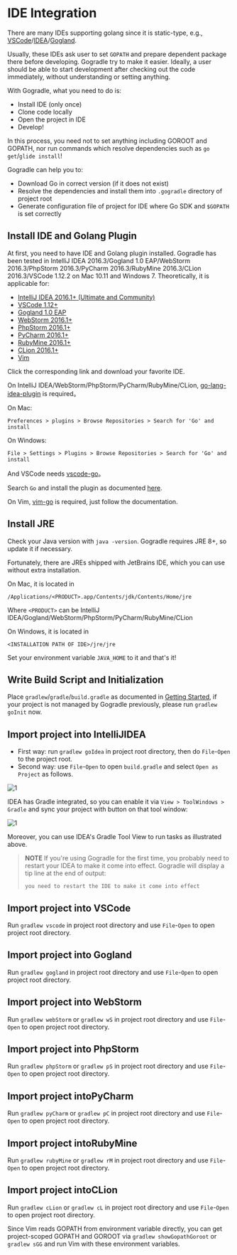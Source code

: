 # IDE Integration

There are many IDEs supporting golang since it is static-type, e.g., [VSCode](https://github.com/Microsoft/vscode-go)/[IDEA](https://github.com/go-lang-plugin-org/go-lang-idea-plugin)/[Gogland](https://www.jetbrains.com/go/).

Usually, these IDEs ask user to set `GOPATH` and prepare dependent package there before developing. Gogradle try to make it easier. Ideally, a user should be able to start development after checking out the code immediately, without understanding or setting anything.

With Gogradle, what you need to do is:

- Install IDE (only once)
- Clone code locally
- Open the project in IDE
- Develop!

In this process, you need not to set anything including GOROOT and GOPATH, nor run commands which resolve dependencies such as `go get`/`glide install`!

Gogradle can help you to:

- Download Go in correct version (if it does not exist)
- Resolve the dependencies and install them into `.gogradle` directory of project root
- Generate configuration file of project for IDE where Go SDK and `$GOPATH` is set correctly

## Install IDE and Golang Plugin

At first, you need to have IDE and Golang plugin installed. Gogradle has been tested in IntelliJ IDEA 2016.3/Gogland 1.0 EAP/WebStorm 2016.3/PhpStorm 2016.3/PyCharm 2016.3/RubyMine 2016.3/CLion 2016.3/VSCode 1.12.2 on Mac 10.11 and Windows 7.
Theoretically, it is applicable for:

- [IntelliJ IDEA 2016.1+ (Ultimate and Community)](https://www.jetbrains.com/idea/)
- [VSCode 1.12+](https://code.visualstudio.com/)
- [Gogland 1.0 EAP](https://www.jetbrains.com/go/)
- [WebStorm 2016.1+](https://www.jetbrains.com/webstorm)
- [PhpStorm 2016.1+](https://www.jetbrains.com/phpstorm)
- [PyCharm 2016.1+](https://www.jetbrains.com/pycharm)
- [RubyMine 2016.1+](https://www.jetbrains.com/ruby)
- [CLion 2016.1+](https://www.jetbrains.com/clion)
- [Vim](http://www.vim.org/)

Click the corresponding link and download your favorite IDE.

On IntelliJ IDEA/WebStorm/PhpStorm/PyCharm/RubyMine/CLion, [go-lang-idea-plugin](https://github.com/go-lang-plugin-org/go-lang-idea-plugin) is required。

On Mac:

```
Preferences > plugins > Browse Repositories > Search for 'Go' and install
```

On Windows:
```
File > Settings > Plugins > Browse Repositories > Search for 'Go' and install
```

And VSCode needs [vscode-go](https://github.com/Microsoft/vscode-go)。

Search `Go` and install the plugin as documented [here](https://code.visualstudio.com/docs/editor/extension-gallery).

On Vim, [vim-go](https://github.com/fatih/vim-go) is required, just follow the documentation.

## Install JRE

Check your Java version with `java -version`. Gogradle requires JRE 8+, so update it if necessary.

Fortunately, there are JREs shipped with JetBrains IDE, which you can use without extra installation.

On Mac, it is located in
```
/Applications/<PRODUCT>.app/Contents/jdk/Contents/Home/jre
```

Where `<PRODUCT>` can be IntelliJ IDEA/Gogland/WebStorm/PhpStorm/PyCharm/RubyMine/CLion

On Windows, it is located in

```
<INSTALLATION PATH OF IDE>/jre/jre
```

Set your environment variable `JAVA_HOME` to it and that's it!

## Write Build Script and Initialization

Place `gradlew`/`gradle`/`build.gradle` as documented in [Getting Started](./getting-started.md), if your project is not managed by Gogradle previously, please run `gradlew goInit` now.

## Import project into IntelliJIDEA

- First way: run `gradlew goIdea` in project root directory, then do `File`-`Open` to the project root.
- Second way: use `File`-`Open` to open `build.gradle` and select `Open as Project` as follows.

![1](https://raw.githubusercontent.com/blindpirate/gogradle/master/docs/images/openproject.png)

IDEA has Gradle integrated, so you can enable it via `View > ToolWindows > Gradle` and sync your project with button on that tool window:

![1](https://raw.githubusercontent.com/blindpirate/gogradle/master/docs/images/gradle.png)

Moreover, you can use IDEA's Gradle Tool View to run tasks as illustrated above.


>
> **NOTE** If you're using Gogradle for the first time,
> you probably need to restart your IDEA to make it come into effect. Gogradle will display a tip line at the end of output:
>
> `you need to restart the IDE to make it come into effect`

## Import project into VSCode

Run `gradlew vscode` in project root directory and use `File`-`Open` to open project root directory.

## Import project into Gogland

Run `gradlew gogland` in project root directory and use `File`-`Open` to open project root directory.

## Import project into WebStorm

Run `gradlew webStorm` or `gradlew wS` in project root directory and use `File`-`Open` to open project root directory.

## Import project into PhpStorm

Run `gradlew phpStorm` or `gradlew pS` in project root directory and use `File`-`Open` to open project root directory.

## Import project intoPyCharm

Run `gradlew pyCharm` or `gradlew pC` in project root directory and use `File`-`Open` to open project root directory.

## Import project intoRubyMine

Run `gradlew rubyMine` or `gradlew rM` in project root directory and use `File`-`Open` to open project root directory.

## Import project intoCLion

Run `gradlew cLion` or `gradlew cL` in project root directory and use `File`-`Open` to open project root directory.


Since Vim reads GOPATH from environment variable directly, you can get project-scoped GOPATH and GOROOT via `gradlew showGopathGoroot` or `gradlew sGG` and run Vim with these environment variables.





